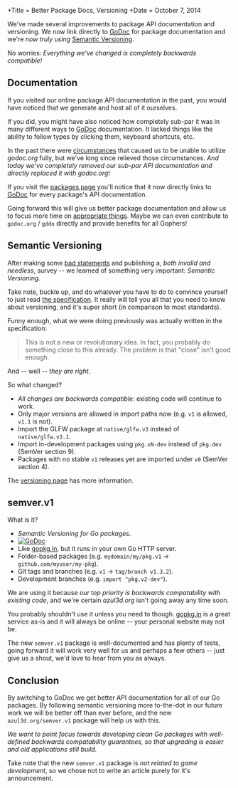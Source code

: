 +Title = Better Package Docs, Versioning
+Date  = October 7, 2014

We've made several improvements to package API documentation and versioning. We now link directly to [GoDoc](https://godoc.org) for package documentation and we're *now truly using* [Semantic Versioning](http://semver.org/).

No worries: *Everything we've changed is completely backwards compatible!*

## Documentation

If you visited our online package API documentation in the past, you would have noticed that we generate and host all of it ourselves.

If you did, you might have also noticed how completely sub-par it was in many different ways to [GoDoc](https://godoc.org) documentation. It lacked things like the ability to follow types by clicking them, keyboard shortcuts, etc.

In the past there were [circumstances](https://github.com/azul3d/issues/issues/26) that caused us to be unable to utilize *godoc.org* fully, but we've long since relieved those circumstances. *And today we've completely removed our sub-par API documentation and directly replaced it with godoc.org*!

If you visit the [packages page](/packages.html) you'll notice that it now directly links to [GoDoc](https://godoc.org) for every package's API documentation.

Going forward this will give us better package documentation and allow us to focus more time on [appropriate things](/doc/roadmap.html). Maybe we can even contribute to `godoc.org` / `gddo` directly and provide benefits for all Gophers!

## Semantic Versioning

After making some [bad statements](https://github.com/azul3d/issues/issues/25) and publishing a, *both invalid and needless*, survey -- we learned of something very important: *Semantic Versioning*.

Take note, buckle up, and do whatever you have to do to convince yourself to just read [the specification](http://semver.org). It really will tell you all that you need to know about versioning, and it's super short (in comparison to most standards).

Funny enough, what we were doing previously was actually written in the specification:

> This is not a new or revolutionary idea. In fact, you probably do something close to this already. The problem is that "close" isn't good enough.

And -- well -- *they are right*.

So what changed?

 * *All changes are backwards compatible*: existing code will continue to work.
 * Only major versions are allowed in import paths now (e.g. `v1` is allowed, `v1.1` is not).
 * Import the GLFW package at `native/glfw.v3` instead of `native/glfw.v3.1`.
 * Import in-development packages using `pkg.vN-dev` instead of `pkg.dev` (SemVer section 9).
 * Packages with no stable `v1` releases yet are imported under `v0` (SemVer section 4).

The [versioning page](/doc/versioning.html) has more information.

## semver.v1

What is it?

 * *Semantic Versioning for Go packages.*
 * [![GoDoc](http://godoc.org/azul3d.org/semver.v1?status.svg)](http://godoc.org/azul3d.org/semver.v1)
 * Like [gopkg.in](http://gopkg.in), but it runs in your own Go HTTP server.
 * Folder-based packages (e.g. `mydomain/my/pkg.v1` -> `github.com/myuser/my-pkg`).
 * Git tags and branches (e.g. `v1` -> `tag/branch v1.3.2`).
 * Development branches (e.g. `import "pkg.v2-dev"`).

We are using it because *our top priority is backwards compatability with existing code*, and we're certain *azul3d.org* isn't going away any time soon.

You probably shouldn't use it unless you need to though. [gopkg.in](http://gopkg.in) is a great service as-is and it will always be online -- your personal website may not be.

The new `semver.v1` package is well-documented and has plenty of tests, going forward it will work very well for us and perhaps a few others -- just give us a shout, we'd love to hear from you as always.

## Conclusion

By switching to GoDoc we get better API documentation for all of our Go packages. By following semantic versioning more to-the-dot in our future work we will be better off than ever before, and the new `azul3d.org/semver.v1` package will help us with this.

*We want to point focus towards developing clean Go packages with well-defined backwards compatability guarantees, so that upgrading is easier and old applications still build.*

Take note that the new `semver.v1` package is *not related to game development*, so we chose not to write an article purely for it's announcement.


